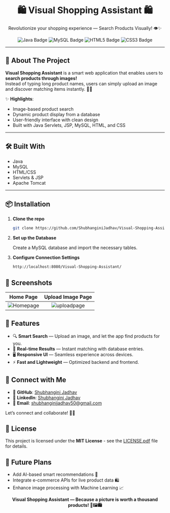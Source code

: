 <h1 align="center">🛍️ Visual Shopping Assistant 🛍️</h1>

<p align="center">
  Revolutionize your shopping experience — Search Products Visually! 👁️✨
</p>

<p align="center">
  <img src="https://img.shields.io/badge/Java-ED8B00?style=for-the-badge&logo=java&logoColor=white" alt="Java Badge"/>
  <img src="https://img.shields.io/badge/MySQL-4479A1?style=for-the-badge&logo=mysql&logoColor=white" alt="MySQL Badge"/>
  <img src="https://img.shields.io/badge/HTML5-E34F26?style=for-the-badge&logo=html5&logoColor=white" alt="HTML5 Badge"/>
  <img src="https://img.shields.io/badge/CSS3-1572B6?style=for-the-badge&logo=css3&logoColor=white" alt="CSS3 Badge"/>
</p>

---

## 🚀 About The Project

**Visual Shopping Assistant** is a smart web application that enables users to **search products through images!**  
Instead of typing long product names, users can simply upload an image and discover matching items instantly. 📸🛒

✨ **Highlights**:
- Image-based product search
- Dynamic product display from a database
- User-friendly interface with clean design
- Built with Java Servlets, JSP, MySQL, HTML, and CSS

---

## 🛠️ Built With

- Java
- MySQL
- HTML/CSS
- Servlets & JSP
- Apache Tomcat

---

## 📦 Installation

1. **Clone the repo**
   ```bash
   git clone https://github.com/ShubhanginiJadhav/Visual-Shopping-Assistant.git
2. **Set up the Database**
   <p>Create a MySQL database and import the necessary tables.</p>
3. **Configure Connection Settings**
   ```bash
   http://localhost:8080/Visual-Shopping-Assistant/


## 📸 Screenshots

| Home Page | Upload Image Page |
|:---------:|:-----------------:|
|![Homepage](https://github.com/user-attachments/assets/34a43c92-e623-4fd0-a74e-d986191c97d2) | ![uploadpage](https://github.com/user-attachments/assets/27e1b39f-b37f-4370-80a0-06794a614838) |

## 🌟 Features

- 🔍 **Smart Search** — Upload an image, and let the app find products for you.
- 🛒 **Real-time Results** — Instant matching with database entries.
- 🖥️ **Responsive UI** — Seamless experience across devices.
- ⚡ **Fast and Lightweight** — Optimized backend and frontend.

## 🤝 Connect with Me

- 🔗 **GitHub**: [Shubhangini Jadhav](https://github.com/ShubhanginiJadhav)
- 🔗 **LinkedIn**: [Shubhangini Jadhav](https://www.linkedin.com/in/shubhangini-jadhav-17a139231/)
- 📧 **Email**: [shubhanginijadhav50@gmail.com](mailto:shubhanginijadhav50@gmail.com)

Let’s connect and collaborate! 🚀✨

## 📄 License

This project is licensed under the **MIT License** - see the [LICENSE.pdf](https://github.com/user-attachments/files/19933628/LICENSE.pdf) file for details.

## 🎯 Future Plans

- Add AI-based smart recommendations 🧠
- Integrate e-commerce APIs for live product data 🛍️
- Enhance image processing with Machine Learning 📈




<p align="center"> <b>Visual Shopping Assistant — Because a picture is worth a thousand products! 🌟🖼️🛍️</b> </p> 



   

